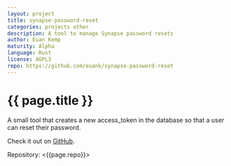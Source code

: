 ```yaml
---
layout: project
title: synapse-password-reset
categories: projects other
description: A tool to manage Synapse password resets
author: Euan Kemp
maturity: Alpha
language: Rust
license: AGPL3
repo: https://github.com/euank/synapse-password-reset
---
```


# {{ page.title }}
A small tool that creates a new access_token in the database so that a user can reset their password.

Check it out on [GitHub](https://github.com/euank/synapse-password-reset).

Repository: <{{page.repo}}>
